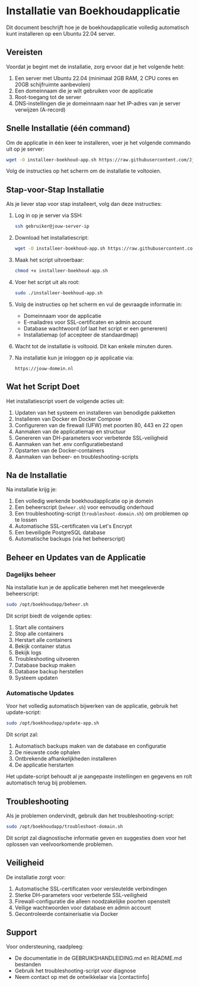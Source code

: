 # Installatie van Boekhoudapplicatie

Dit document beschrijft hoe je de boekhoudapplicatie volledig automatisch kunt installeren op een Ubuntu 22.04 server.

## Vereisten

Voordat je begint met de installatie, zorg ervoor dat je het volgende hebt:

1. Een server met Ubuntu 22.04 (minimaal 2GB RAM, 2 CPU cores en 20GB schijfruimte aanbevolen)
2. Een domeinnaam die je wilt gebruiken voor de applicatie
3. Root-toegang tot de server
4. DNS-instellingen die je domeinnaam naar het IP-adres van je server verwijzen (A-record)

## Snelle Installatie (één command)

Om de applicatie in één keer te installeren, voer je het volgende commando uit op je server:

```bash
wget -O installeer-boekhoud-app.sh https://raw.githubusercontent.com/Jjustmee23/boekhoud/main/installeer-boekhoud-app.sh && chmod +x installeer-boekhoud-app.sh && sudo ./installeer-boekhoud-app.sh
```

Volg de instructies op het scherm om de installatie te voltooien.

## Stap-voor-Stap Installatie

Als je liever stap voor stap installeert, volg dan deze instructies:

1. Log in op je server via SSH:
   ```bash
   ssh gebruiker@jouw-server-ip
   ```

2. Download het installatiescript:
   ```bash
   wget -O installeer-boekhoud-app.sh https://raw.githubusercontent.com/Jjustmee23/boekhoud/main/installeer-boekhoud-app.sh
   ```

3. Maak het script uitvoerbaar:
   ```bash
   chmod +x installeer-boekhoud-app.sh
   ```

4. Voer het script uit als root:
   ```bash
   sudo ./installeer-boekhoud-app.sh
   ```

5. Volg de instructies op het scherm en vul de gevraagde informatie in:
   - Domeinnaam voor de applicatie
   - E-mailadres voor SSL-certificaten en admin account
   - Database wachtwoord (of laat het script er een genereren)
   - Installatiemap (of accepteer de standaardmap)

6. Wacht tot de installatie is voltooid. Dit kan enkele minuten duren.

7. Na installatie kun je inloggen op je applicatie via:
   ```
   https://jouw-domein.nl
   ```

## Wat het Script Doet

Het installatiescript voert de volgende acties uit:

1. Updaten van het systeem en installeren van benodigde pakketten
2. Installeren van Docker en Docker Compose
3. Configureren van de firewall (UFW) met poorten 80, 443 en 22 open
4. Aanmaken van de applicatiemap en structuur
5. Genereren van DH-parameters voor verbeterde SSL-veiligheid
6. Aanmaken van het .env configuratiebestand
7. Opstarten van de Docker-containers
8. Aanmaken van beheer- en troubleshooting-scripts

## Na de Installatie

Na installatie krijg je:

1. Een volledig werkende boekhoudapplicatie op je domein
2. Een beheerscript (`beheer.sh`) voor eenvoudig onderhoud
3. Een troubleshooting-script (`troubleshoot-domain.sh`) om problemen op te lossen
4. Automatische SSL-certificaten via Let's Encrypt
5. Een beveiligde PostgreSQL database
6. Automatische backups (via het beheerscript)

## Beheer en Updates van de Applicatie

### Dagelijks beheer

Na installatie kun je de applicatie beheren met het meegeleverde beheerscript:

```bash
sudo /opt/boekhoudapp/beheer.sh
```

Dit script biedt de volgende opties:

1. Start alle containers
2. Stop alle containers
3. Herstart alle containers
4. Bekijk container status
5. Bekijk logs
6. Troubleshooting uitvoeren
7. Database backup maken
8. Database backup herstellen
9. Systeem updaten

### Automatische Updates

Voor het volledig automatisch bijwerken van de applicatie, gebruik het update-script:

```bash
sudo /opt/boekhoudapp/update-app.sh
```

Dit script zal:
1. Automatisch backups maken van de database en configuratie
2. De nieuwste code ophalen
3. Ontbrekende afhankelijkheden installeren
4. De applicatie herstarten

Het update-script behoudt al je aangepaste instellingen en gegevens en rolt automatisch terug bij problemen.

## Troubleshooting

Als je problemen ondervindt, gebruik dan het troubleshooting-script:

```bash
sudo /opt/boekhoudapp/troubleshoot-domain.sh
```

Dit script zal diagnostische informatie geven en suggesties doen voor het oplossen van veelvoorkomende problemen.

## Veiligheid

De installatie zorgt voor:

1. Automatische SSL-certificaten voor versleutelde verbindingen
2. Sterke DH-parameters voor verbeterde SSL-veiligheid
3. Firewall-configuratie die alleen noodzakelijke poorten openstelt
4. Veilige wachtwoorden voor database en admin account
5. Gecontroleerde containerisatie via Docker

## Support

Voor ondersteuning, raadpleeg:

- De documentatie in de GEBRUIKSHANDLEIDING.md en README.md bestanden
- Gebruik het troubleshooting-script voor diagnose
- Neem contact op met de ontwikkelaar via [contactinfo]